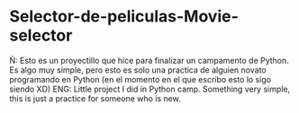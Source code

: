 # Selector-de-peliculas-Movie-selector
Ñ: Esto es un proyectillo que hice para finalizar un campamento de Python. Es algo muy simple, pero esto es solo una practica de alguien novato programando en Python (en el momento en el que escribo esto lo sigo siendo XD) ENG: Little project I did in Python camp. Something very simple, this is just a practice for someone who is new.
